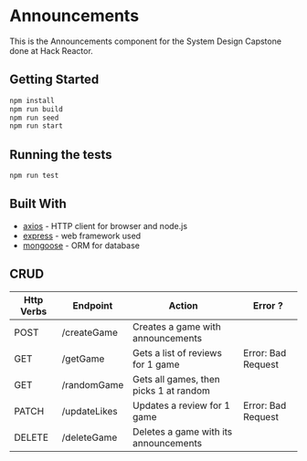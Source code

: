 # Announcements
This is the Announcements component for the System Design Capstone done at Hack Reactor.

## Getting Started

<!-- npm install -g webpack -->
```sh
npm install
npm run build
npm run seed
npm run start
```

## Running the tests

```sh
npm run test
```

## Built With

* [axios](https://www.npmjs.com/package/axios) - HTTP client for browser and node.js
* [express](https://expressjs.com/) - web framework used
* [mongoose](https://mongoosejs.com/) - ORM for database

## CRUD
<!-- Todo: API calls for POST and DELETE -->
<!-- PATCH instead of PUT -->

| Http Verbs | Endpoint     | Action                                 | Error ?            |
|------------|--------------|----------------------------------------|--------------------|
| POST       | /createGame  | Creates a game with announcements      |                    |
| GET        | /getGame     | Gets a list of reviews for 1 game      | Error: Bad Request |
| GET        | /randomGame  | Gets all games, then picks 1 at random |                    |
| PATCH      | /updateLikes | Updates a review for 1 game            | Error: Bad Request |
| DELETE     | /deleteGame  | Deletes a game with its announcements  |                    |

<!-- old readme:
git push origin :old-name new-name
LINTER: npx install-peerdeps --dev eslint-config-airbnb
// delete branches from the terminal rather than on gitHub -->